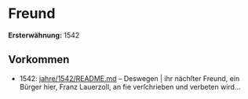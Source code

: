 # Freund

**Ersterwähnung:** 1542

## Vorkommen
- 1542: [jahre/1542/README.md](../jahre/1542/README.md) – Deswegen |
ihr nächſter Freund, ein Bürger hier, Franz Lauerzoll,
an fie verſchrieben und verbeten wird...
